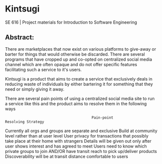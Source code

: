 # Kintsugi
SE 616 | Project materials for Introduction to Software Engineering

## Abstract:
There are marketplaces that now exist on various platforms to give-away or barter for things that would otherwise be discarded. There are several programs that have cropped up and co-opted on centralized social media channel which are often opaque and do not offer specific features facilitating such a service to it's users.

Kintsugi is a product that aims to create a service that exclusively deals in reducing waste of individuals by either bartering it for something that they need or simply giving it away.

There are several pain points of using a centralized social media site to run a service like this and the product aims to resolve them in the following ways

                                            Pain-point	                                     Resolving Strategy
Currently all orgs and groups are separate and exclusive	Build at community level rather than at user level
User privacy for transactions that possibly take place at their home with strangers	Details will be given out only after user shows interest and has agreed to meet
Users need to know which private groups to join AND/OR have transit reach to pick up/deliver products	Discoverability will be at transit distance comfortable to users
